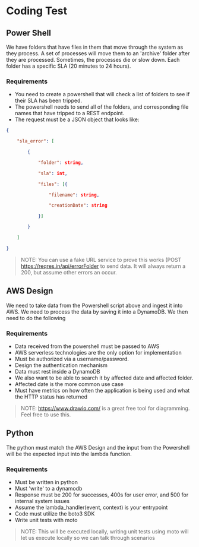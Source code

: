 # Coding Test

## Power Shell

We have folders that have files in them that move through the system as they process. A set of processes will move them to an 'archive' folder after they are
 processed. Sometimes, the processes die or slow down. Each folder has a specific SLA (20 minutes to 24 hours).

### Requirements

- You need to create a powershell that will check a list of folders to see if their SLA has been tripped.
- The powershell needs to send all of the folders, and corresponding file names that have tripped to a REST endpoint.
- The request must be a JSON object that looks like:
```json
{

    "sla_error": [

        {

            "folder": string,

            "sla": int,

            "files": [{

                "filename": string,

                "creationDate": string

            }]

        }

    ]

}
```

>NOTE: You can use a fake URL service to prove this works (POST https://reqres.in/api/errorFolder to send data. It will always return a 200, but assume other errors an occur.


## AWS Design

We need to take data from the Powershell script above and ingest it into AWS. We need to process the data by saving it into a DynamoDB. We then need to do the
 following


### Requirements

- Data received from the powershell must be passed to AWS
- AWS serverless technologies are the only option for implementation 
- Must be authorized via a username/password. 
- Design the authentication mechanism 
- Data must rest inside a DynamoDB 
- We also want to be able to search it by affected date and affected folder. 
- Affected date is the more common use case
- Must have metrics on how often the application is being used and what the HTTP status has returned


> NOTE:
https://www.drawio.com/ is a great free tool for diagramming. Feel free to use this.


## Python

The python must match the AWS Design and the input from the Powershell will be the expected input into the lambda function.

### Requirements

- Must be written in python
- Must 'write' to a dynamodb
- Response must be 200 for successes, 400s for user error, and 500 for internal system issues
- Assume the lambda_handler(event, context) is your entrypoint
- Code must utilize the boto3 SDK
- Write unit tests with moto

> NOTE: This will be executed locally,
 writing unit tests using moto will let us execute locally so we can talk through scenarios